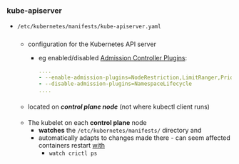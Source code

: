 ### kube-apiserver

- `/etc/kubernetes/manifests/kube-apiserver.yaml`

    #####
    - configuration for the Kubernetes API server
        - eg enabled/disabled [Admission Controller Plugins](../../../security/api_request_stages.md):

            ```yaml
            ....
            - --enable-admission-plugins=NodeRestriction,LimitRanger,Priority,MutatingAdmissionWebhook
            - --disable-admission-plugins=NamespaceLifecycle
            ....
            ```

    ####
    - located on ***control plane node*** (not where kubectl client runs)
    ####
    - The kubelet on each **control plane** node    
        - **watches** the `/etc/kubernetes/manifests/` directory and 
        - automatically adapts to changes made there - can seem  affected containers restart [with](./crictl.md)  
            - `watch crictl ps`

